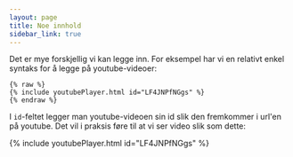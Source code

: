 ```yaml
---
layout: page
title: Noe innhold
sidebar_link: true
---
```

Det er mye forskjellig vi kan legge inn. For eksempel har vi en relativt enkel syntaks for å legge på youtube-videoer: 

```
{% raw %}
{% include youtubePlayer.html id="LF4JNPfNGgs" %}
{% endraw %}
```

I `id`-feltet legger man youtube-videoen sin id slik den fremkommer i url'en på youtube. Det vil i praksis føre til at vi ser video slik som dette:

{% include youtubePlayer.html id="LF4JNPfNGgs" %}


```python

```
